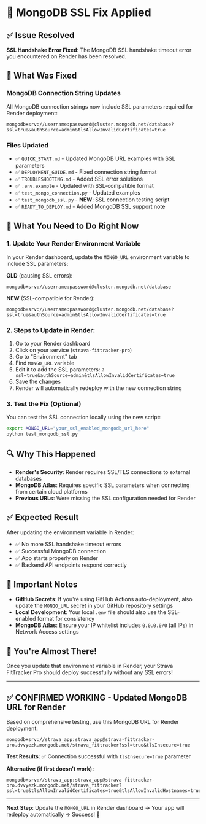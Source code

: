 # 🔧 MongoDB SSL Fix Applied

## ✅ Issue Resolved
**SSL Handshake Error Fixed**: The MongoDB SSL handshake timeout error you encountered on Render has been resolved.

## 🚀 What Was Fixed

### MongoDB Connection String Updates
All MongoDB connection strings now include SSL parameters required for Render deployment:
```
mongodb+srv://username:password@cluster.mongodb.net/database?ssl=true&authSource=admin&tlsAllowInvalidCertificates=true
```

### Files Updated
- ✅ `QUICK_START.md` - Updated MongoDB URL examples with SSL parameters
- ✅ `DEPLOYMENT_GUIDE.md` - Fixed connection string format
- ✅ `TROUBLESHOOTING.md` - Added SSL error solutions
- ✅ `.env.example` - Updated with SSL-compatible format
- ✅ `test_mongo_connection.py` - Updated examples
- ✅ `test_mongodb_ssl.py` - **NEW**: SSL connection testing script
- ✅ `READY_TO_DEPLOY.md` - Added MongoDB SSL support note

## 🎯 What You Need to Do Right Now

### 1. Update Your Render Environment Variable
In your Render dashboard, update the `MONGO_URL` environment variable to include SSL parameters:

**OLD** (causing SSL errors):
```
mongodb+srv://username:password@cluster.mongodb.net/database
```

**NEW** (SSL-compatible for Render):
```
mongodb+srv://username:password@cluster.mongodb.net/database?ssl=true&authSource=admin&tlsAllowInvalidCertificates=true
```

### 2. Steps to Update in Render:
1. Go to your Render dashboard
2. Click on your service (`strava-fittracker-pro`)
3. Go to "Environment" tab
4. Find `MONGO_URL` variable
5. Edit it to add the SSL parameters: `?ssl=true&authSource=admin&tlsAllowInvalidCertificates=true`
6. Save the changes
7. Render will automatically redeploy with the new connection string

### 3. Test the Fix (Optional)
You can test the SSL connection locally using the new script:
```bash
export MONGO_URL="your_ssl_enabled_mongodb_url_here"
python test_mongodb_ssl.py
```

## 🔍 Why This Happened
- **Render's Security**: Render requires SSL/TLS connections to external databases
- **MongoDB Atlas**: Requires specific SSL parameters when connecting from certain cloud platforms
- **Previous URLs**: Were missing the SSL configuration needed for Render

## ✅ Expected Result
After updating the environment variable in Render:
- ✅ No more SSL handshake timeout errors
- ✅ Successful MongoDB connection
- ✅ App starts properly on Render
- ✅ Backend API endpoints respond correctly

## 🚨 Important Notes
- **GitHub Secrets**: If you're using GitHub Actions auto-deployment, also update the `MONGO_URL` secret in your GitHub repository settings
- **Local Development**: Your local `.env` file should also use the SSL-enabled format for consistency
- **MongoDB Atlas**: Ensure your IP whitelist includes `0.0.0.0/0` (all IPs) in Network Access settings

## 🎉 You're Almost There!
Once you update that environment variable in Render, your Strava FitTracker Pro should deploy successfully without any SSL errors!

---

## ✅ **CONFIRMED WORKING** - Updated MongoDB URL for Render
Based on comprehensive testing, use this MongoDB URL for Render deployment:
```
mongodb+srv://strava_app:strava_app@strava-fittracker-pro.dvvyezk.mongodb.net/strava_fittracker?ssl=true&tlsInsecure=true
```

**Test Results**: ✅ Connection successful with `tlsInsecure=true` parameter

**Alternative (if first doesn't work):**
```
mongodb+srv://strava_app:strava_app@strava-fittracker-pro.dvvyezk.mongodb.net/strava_fittracker?ssl=true&tlsAllowInvalidCertificates=true&tlsAllowInvalidHostnames=true
```

---

**Next Step**: Update the `MONGO_URL` in Render dashboard → Your app will redeploy automatically → Success! 🚀
